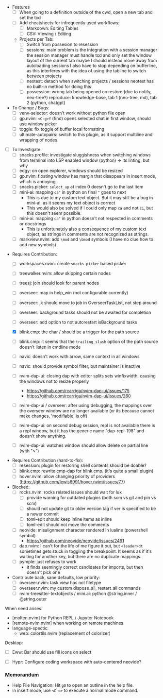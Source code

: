 - Features
    - [ ] When going to a definition outside of the cwd, open a new tab and set the tcd
    - [ ] Add cheatsheets for infrequently used workflows:
        - [ ] Markdown: Editing Tables
        - [ ] CSV: Viewing / Editing 

    - Projects per Tab:
        - [ ] Switch from possesion to resession
        - [ ] sessions: main problem is the integration with a session manager
            the session manager must handle tcd and only set the window layout of the current tab
            maybe I should instead move away from autoloading sessions
            I also have to stop depending on bufferline, as this interferes with
            the idea of using the tabline to switch between projects
        - [ ] neotest: detach when switching projects / sessions
                neotest has no built-in method for doing this
        - [ ] possession: wrong tab being opened on restore (due to notify, neo-tree?)
                reproduce: knowledge-base, tab 1 (neo-tree, md), tab 2 (python, chatgpt)
- To Change / Bugs:
    - [ ] venv-selector: doesn't work without python file open
    - [ ] gp.nvim: `<C-g>f` (find) opens selected chat in first window, should use window picker
    - [ ] toggle: fix toggle of buffer local formatting
    - [ ] ultimate-autopairs: switch to this plugin, as it support multiline and wrapping of nodes

- [ ] To Investigate
    - [ ] snacks.profile: investigate sluggishness when switching windows from
      terminal into LSP enabled window (python) -> its linting, but why
    - [ ] edgy: on open explorer, windows should be resized
    - [ ] gp.nvim: floating window has margin that disappears in insert mode, which is annoying
    - [ ] snacks.picker: `select_up` at index 0 doesn't go to the last item
    - [ ] mini-ai: mapping `ca"` in python on final `"` goes to next
        - This is due to my custom text object. But it may still be a bug in mini-ai, as it seems my text object is correct
        - This would also be solved if I could only map `ca` and not `ci`, but this doesn't seem possible.
    - [ ] mini-ai: mapping `ca"` in python doesn't not respected in comments or docstrings 
        - This is unfortunately also a consequence of my custom text object, as strings in comments are not recognized as strings.
    - [ ] markview.nvim: add `\mod` and `\bmod` symbols (I have no clue how to add new symbols)

- Requires Contribution:
    - [ ] workspaces.nvim: create `snacks.picker` based picker
    - [ ] treewalker.nvim: allow skipping certain nodes
    - [ ] treesj: join should look for parent nodes
    - [ ] overseer: map <esc> in help_win (not configurable currently)
    - [ ] overseer: jk should move to job in OverseerTaskList, not step around
    - [ ] overseer: background tasks should not be awaited for completion
    - [ ] overseer: add option to not autorestart isBackground tasks 
    - [x] blink.cmp: the char / should be a trigger for the path source
    - [ ] blink.cmp: it seems that the `trailing_slash` option of the path source doesn't listen in cmdline mode
    - [ ] navic: doesn't work with arrow, same context in all windows
    - [ ] navic: should provide symbol filter, but maintainer is inactive

    - [ ] nvim-dap-ui: closing dap with editor splits sets winfixwidth, causing
      the windows not to resize properly
        - https://github.com/rcarriga/nvim-dap-ui/issues/175
        - https://github.com/rcarriga/nvim-dap-ui/issues/260
    - [ ] nvim-dap-ui / overseer: after using debugging, the mappings over the
        overseer window are no longer available (or its because cannot make changes,
        'modifiable' is off)
    - [ ] nvim-dap-ui: on second debug session, repl is not available
        there is a repl window, but it has the generic name "dap-repl-198" and
        doesn't show anything.
    - [ ] nvim-dap-ui: watches window should allow delete on partial line (with ">")

- Requires Contribution (hard-to-fix):
    - [ ] resession: plugin for restoring shell contents
        should be doable?
    - [ ] blink.cmp: rewrite cmp-dap for blink.cmp. (it's quite a small plugin) 
    - [ ] hover.nvim: allow changing priority of providers (https://github.com/lewis6991/hover.nvim/issues/77)

- Blocked:
    - [ ] rocks.nvim: rocks related issues should wait for lux
        - [ ] provide warning for outdated plugins (both scm vs git and pin vs scm)
        - [ ] should not update git to older version tag if ver is specified to be a newer commit
        - [ ] toml-edit should keep inline items as inline
        - [ ] toml-edit should not move the comments  
    - [ ] neovide: misalignment character rendered in lualine (powershell symbol)
        - https://github.com/neovide/neovide/issues/2491
    - [ ] dap.nvim: I can't for the life of me figure it out, but `<leader>dt`
    sometimes gets stuck in toggling the breakpoint. It seems as if it's waiting
    for another key, but there are no duplicate mappings.
    - [ ] pymple: just refuses to work
        - it finds seemingly correct candidates for imports, but then doesn't pick one

- Contribute back, sane defaults, low priority:
    - [ ] overseer.nvim: task view has not filetype
    - [ ] overseer.nvim: my custom dispose_all, restart_all commands
    - [ ] nvim-treesitter-textobjects / mini.ai: python @string.inner / @string.outer

When need arises:
- [molten.nvim] for Python REPL / Jupyter Notebook
- [remote-nvim.nvim] when working on remote machines.
- language-spectic:
    - web: colortils.nvim (replacement of colorizer)

Desktop:
- [ ] Eww: Bar should use fill icons on select
- [ ] Hypr: Configure coding workspace with auto-centered neovide?


### Memorandum
- Help File Navigation: Hit `gO` to open an outline in the help file.
- In insert mode, use `<C-o>` to execute a normal mode command.

